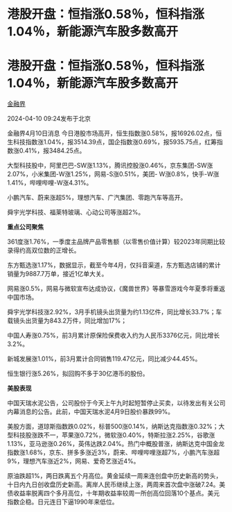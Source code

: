 # 港股开盘：恒指涨0.58％，恒科指涨1.04％，新能源汽车股多数高开

# 港股开盘：恒指涨0.58％，恒科指涨1.04％，新能源汽车股多数高开

[](https://news.qq.com/omn/author/8QMd3Hpa7YEbuj7f)

[金融界](https://news.qq.com/omn/author/8QMd3Hpa7YEbuj7f)

2024-04-10 09:24发布于北京

金融界4月10日消息
今日港股市场高开，恒生指数涨0.58%，报16926.02点，恒生科技指数涨1.04%，报3514.39点，国企指数涨0.69%，报5935.75点，红筹指数涨0.41%，报3484.25点。

大型科技股中，阿里巴巴-SW涨1.13%，腾讯控股涨0.46%，京东集团-SW涨2.07%，小米集团-W涨1.25%，网易-S涨0.51%，美团-
W涨0.8%，快手-W涨1.41%，哔哩哔哩-W涨4.31%。

小鹏汽车、蔚来涨超5%，理想汽车、广汽集团、零跑汽车等高开。

舜宇光学科技、福莱特玻璃、心动公司等涨超2%。

**重点公司聚焦**

361度涨1.76%，一季度主品牌产品零售额（以零售价值计算）较2023年同期比较录得约高双位数的正增长。

东方甄选涨1.17%，数据显示，截至今年4月，仅抖音渠道，东方甄选店铺的累计销量为9887.7万单，接近1亿单大关。

网易涨0.5%，网易与微软宣布达成协议，《魔兽世界》等暴雪游戏今年夏季将重返中国市场。

舜宇光学科技涨2.92%，3月手机镜头出货量为约1.13亿件，同比增长33.7%；车载镜头出货量为843.2万件，同比增加17%；

中国人寿涨0.75%，前3月累计原保险保费收入约为人民币3376亿元，同比增长3.2%。

新城发展涨1.01%，前3月累计合同销售119.47亿元，同比减少44.45%。

恒生银行涨5.26%，拟回购不多于30亿港币的股份。

**美股表现**

中国天瑞水泥公告，公司股份于今天上午九时起短暂停止买卖，以待发出有关公司内幕消息的公告。此前，中国天瑞水泥4月9日股价暴跌99%。

美股方面，道琼斯指数跌0.02%，标普500涨0.14%，纳斯达克指数涨0.32%；大型科技股涨跌不一，苹果涨0.72%，微软涨0.40%，特斯拉涨2.25%，谷歌涨1.13%，亚马逊涨0.26%，英伟达跌2.04%。热门中概股普涨，纳斯达克中国金龙指数涨1.68%，京东、拼多多涨近3%，蔚来、哔哩哔哩涨超7%，小鹏汽车涨超9%，理想汽车涨近2%，网易、爱奇艺涨近4%。

原油跌超1%，两日跌离五个月高位。黄金延续一周来连创盘中历史新高的势头，十日内九日创收盘历史新高。离岸人民币继续上涨，两周来首次盘中涨破7.24。美债收益率脱离四个多月高位，十年期收益率较周一所创高位回落10个基点。美元指数企稳。日元连日下逼1990年来低位。

